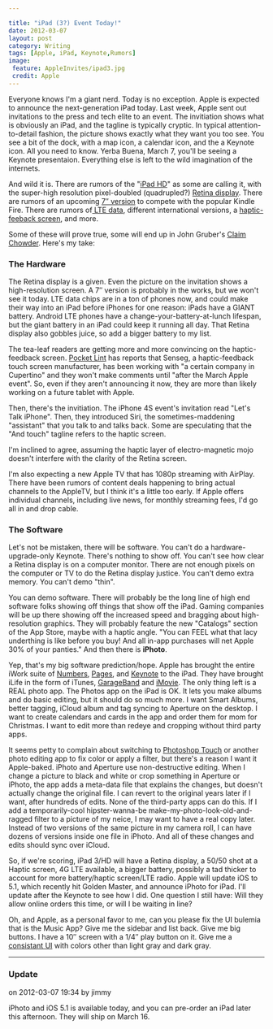 ```yaml
---

title: "iPad (3?) Event Today!"
date: 2012-03-07
layout: post
category: Writing
tags: [Apple, iPad, Keynote,Rumors]
image:
 feature: AppleInvites/ipad3.jpg
 credit: Apple
---
```


Everyone knows I'm a giant nerd.  Today is no exception.  Apple is expected to announce the next-generation iPad today.  Last week, Apple sent out invitations to the press and tech elite to an event.  The invitiation shows what is obviously an iPad, and the tagline is typically cryptic.  In typical attention-to-detail fashion, the picture shows exactly what they want you too see.  You see a bit of the dock, with a map icon, a calendar icon, and the a Keynote icon.  All you need to know.  Yerba Buena, March 7, you'll be seeing a Keynote presentaion.  Everything else is left to the wild imagination of the internets.


And wild it is.  There are rumors of the "<a href="http://www.washingtonpost.com/business/technology/report-forget-the-ipad-3-its-the-ipad-hd/2012/03/06/gIQADMEnuR_story.html" target="_blank">iPad HD</a>" as some are calling it, with the super-high resolution pixel-doubled (quadrupled?) <a href="http://mashable.com/2012/03/05/ipad-3-retina-display-overkill/" target="_blank">Retina display</a>.  There are rumors of an upcoming <a href="http://www.digitimes.com/news/a20120229PD220.html" target="_blank">7&#8243; version</a> to compete with the popular Kindle Fire.  There are rumors of<a href="http://www.theverge.com/2012/3/6/2849384/sources-apple-tv-update-ipad-3-ipad-hd-lte-verizon-att" target="_blank"> LTE data</a>, different international versions, a <a href="http://www.macrumors.com/2012/03/07/ipad-3-to-include-haptic-display-technology-to-provide-on-screen-textures/" target="_blank">haptic-feeback screen</a>, and more.
  </p>
  
  <p>
    Some of these will prove true, some will end up in John Gruber's <a href="http://duckduckgo.com/?q=site%3Adaringfireball.net+claim+chowder+2012" target="_blank">Claim Chowder</a>.  Here's my take:
  </p>
  
  <h3>
    The Hardware
  </h3>
  
  <p>
    The Retina display is a given.  Even the picture on the invitation shows a high-resolution screen.  A 7&#8243; version is probably in the works, but we won't see it today.  LTE data chips are in a ton of phones now, and could make their way into an iPad before iPhones for one reason:  iPads have a GIANT battery.  Android LTE phones have a change-your-battery-at-lunch lifespan, but the giant battery in an iPad could keep it running all day.  That Retina display also gobbles juice, so add a bigger battery to my list.
  </p>
  
  <p>
    The tea-leaf readers are getting more and more convincing on the haptic-feedback screen.  <a href="http://www.pocket-lint.com/news/44786/senseg-hints-at-ipad3-tech" target="_blank">Pocket Lint</a> has reports that Senseg, a haptic-feedback touch screen manufacturer, has been working with "a certain company in Cupertino" and they won't make comments until "after the March Apple event".  So, even if they aren't announcing it now, they are more than likely working on a future tablet with Apple.
  </p>
  
  <p>
    Then, there's the invitiation.  The iPhone 4S event's invitation read "Let's Talk iPhone".  Then, they introduced Siri, the sometimes-maddening "assistant" that you talk to and talks back.  Some are speculating that the "And touch" tagline refers to the haptic screen.
  </p>
  
  <p>
    I'm inclined to agree, assuming the haptic layer of electro-magnetic mojo doesn't interfere with the clarity of the Retina screen.
  </p>
  
  <p>
    I'm also expecting a new Apple TV that has 1080p streaming with AirPlay.  There have been rumors of content deals happening to bring actual channels to the AppleTV, but I think it's a little too early.  If Apple offers individual channels, including live news,  for monthly streaming fees, I'd go all in and drop cable.
  </p>
  
  <h3>
    The Software
  </h3>
  
  <p>
    Let's not be mistaken, there will be software.  You can't do a hardware-upgrade-only Keynote.  There's nothing to show off.  You can't see how clear a Retina display is on a computer monitor.  There are not enough pixels on the computer or TV to do the Retina display justice.  You can't demo extra memory.  You can't demo "thin".
  </p>
  
  <p>
    You can demo software.  There will probably be the long line of high end software folks showing off things that show off the iPad.  Gaming companies will be up there showing off the increased speed and bragging about high-resolution graphics.  They will probably feature the new "Catalogs" section of the App Store, maybe with a haptic angle. "You can FEEL what that lacy underthing is like before you buy!  And all in-app purchases will net Apple 30% of your panties."  And then there is <strong>iPhoto</strong>.
  </p>
  
  <p>
    Yep, that's my big software prediction/hope.  Apple has brought the entire iWork suite of <a class="offsite-link-inline" title="Affiliate Link" href="http://click.linksynergy.com/fs-bin/stat?id=c2RIhxqa9zY&offerid=146261&type=3&subid=0&tmpid=1826&RD_PARM1=http%253A%252F%252Fitunes.apple.com%252Fus%252Fapp%252Fnumbers%252Fid361304891%253Fmt%253D8%2526uo%253D4%2526partnerId%253D30%22%20target=%22itunes_store%22" target="_blank">Numbers</a>, <a class="offsite-link-inline" title="Affiliate Link" href="http://click.linksynergy.com/fs-bin/stat?id=c2RIhxqa9zY&offerid=146261&type=3&subid=0&tmpid=1826&RD_PARM1=http%253A%252F%252Fitunes.apple.com%252Fus%252Fapp%252Fpages%252Fid361309726%253Fmt%253D8%2526uo%253D4%2526partnerId%253D30%22%20target=%22itunes_store%22" target="_blank">Pages</a>, and <a class="offsite-link-inline" title="Affiliate Link" href="http://click.linksynergy.com/fs-bin/stat?id=c2RIhxqa9zY&offerid=146261&type=3&subid=0&tmpid=1826&RD_PARM1=http%253A%252F%252Fitunes.apple.com%252Fus%252Fapp%252Fkeynote%252Fid361285480%253Fmt%253D8%2526uo%253D4%2526partnerId%253D30%22%20target=%22itunes_store%22" target="_blank">Keynote</a> to the iPad.  They have brought iLife in the form of iTunes, <a class="offsite-link-inline" title="Affiliate Link" href="http://click.linksynergy.com/fs-bin/stat?id=c2RIhxqa9zY&offerid=146261&type=3&subid=0&tmpid=1826&RD_PARM1=http%253A%252F%252Fitunes.apple.com%252Fus%252Fapp%252Fgarageband%252Fid408709785%253Fmt%253D8%2526uo%253D4%2526partnerId%253D30%22%20target=%22itunes_store%22" target="_blank">GarageBand</a> and <a class="offsite-link-inline" title="Affiliate Link" href="http://click.linksynergy.com/fs-bin/stat?id=c2RIhxqa9zY&offerid=146261&type=3&subid=0&tmpid=1826&RD_PARM1=http%253A%252F%252Fitunes.apple.com%252Fus%252Fapp%252Fimovie%252Fid377298193%253Fmt%253D8%2526uo%253D4%2526partnerId%253D30%22%20target=%22itunes_store%22" target="_blank">iMovie</a>.  The only thing left is a REAL photo app.  The Photos app on the iPad is OK.  It lets you make albums and do basic editing, but it should do so much more.  I want Smart Albums, better tagging, iCloud album and tag syncing to Aperture on the desktop.  I want to create calendars and cards in the app and order them for mom for Christmas.  I want to edit more than redeye and cropping without third party apps.
  </p>
  
  <p>
    It seems petty to complain about switching to <a class="offsite-link-inline" title="Affiliate Link" href="http://click.linksynergy.com/fs-bin/stat?id=c2RIhxqa9zY&offerid=146261&type=3&subid=0&tmpid=1826&RD_PARM1=http%253A%252F%252Fitunes.apple.com%252Fus%252Fapp%252Fadobe-photoshop-touch%252Fid495716481%253Fmt%253D8%2526uo%253D4%2526partnerId%253D30&quot; target=&quot;itunes_store&quot;" target="_blank">Photoshop Touch</a> or another photo editing app to fix color or apply a filter, but there's a reason I want it Apple-baked.  iPhoto and Aperture use non-destructive editing.  When I change a picture to black and white or crop something in Aperture or iPhoto, the app adds a meta-data file that explains the changes, but doesn't actually change the original file.  I can revert to the original years later if I want, after hundreds of edits.  None of the third-party apps can do this.  If I add a temporarily-cool hipster-wanna-be make-my-photo-look-old-and-ragged filter to a picture of my neice, I may want to have a real copy later.  Instead of two versions of the same picture in my camera roll, I can have dozens of versions inside one file in iPhoto.  And all of these changes and edits should sync over iCloud.
  </p>
  
  <p>
    So, if we're scoring, iPad 3/HD will have a Retina display, a 50/50 shot at a Haptic screen, 4G LTE available, a bigger battery, possibly a tad thicker to account for more battery/haptic screen/LTE radio.  Apple will update iOS to 5.1, which recently hit Golden Master, and announce iPhoto for iPad.  I'll update after the Keynote to see how I did.  One question I still have:  Will they allow online orders this time, or will I be waiting in line?
  </p>
  
  <p>
    Oh, and Apple, as a personal favor to me, can you please fix the UI bulemia that is the Music App?  Give me the sidebar and list back.  Give me big buttons.  I have a 10&#8243; screen with a 1/4&#8243; play button on it.  Give me a <a href="http://www.tuaw.com/2011/10/12/ios-5-features-changes-in-music-app-for-ipad/" target="_blank">consistant UI</a> with colors other than light gray and dark gray.  
    </p>

--------


### Update

on 2012-03-07 19:34 by jimmy


iPhoto and iOS 5.1 is available today, and you can pre-order an iPad later this afternoon.  They will ship on March 16.


<!-- #Apple #iPad #iPhoto #Keynote #Predictions #Rumors -->
    
  
